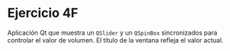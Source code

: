 # Ejercicio 4F

Aplicación Qt que muestra un `QSlider` y un `QSpinBox` sincronizados para controlar el valor de volumen. El título de la ventana refleja el valor actual.

